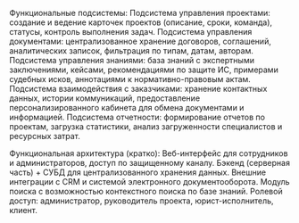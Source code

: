 Функциональные подсистемы:
Подсистема управления проектами: создание и ведение карточек проектов (описание, сроки, команда), статусы, контроль выполнения задач.
Подсистема управления документами: централизованное хранение договоров, соглашений, аналитических записок, фильтрация по типам, датам, авторам.
Подсистема управления знаниями: база знаний с экспертными заключениями, кейсами, рекомендациями по защите ИС, примерами судебных исков, аннотациями к нормативно-правовым актам.
Подсистема взаимодействия с заказчиками: хранение контактных данных, истории коммуникаций, предоставление персонализированного кабинета для обмена документами и информацией.
Подсистема отчетности: формирование отчетов по проектам, загрузка статистики, анализ загруженности специалистов и ресурсных затрат.



Функциональная архитектура (кратко):
Веб-интерфейс для сотрудников и администраторов, доступ по защищенному каналу.
Бэкенд (серверная часть) + СУБД для централизованного хранения данных.
Внешние интеграции с CRM и системой электронного документооборота.
Модуль поиска с возможностью контекстного поиска по базе знаний.
Ролевой доступ: администратор, руководитель проекта, юрист-исполнитель, клиент.
